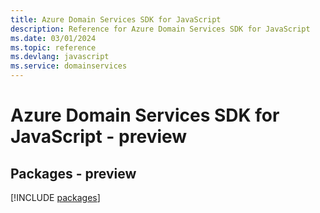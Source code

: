 ```yaml
---
title: Azure Domain Services SDK for JavaScript
description: Reference for Azure Domain Services SDK for JavaScript
ms.date: 03/01/2024
ms.topic: reference
ms.devlang: javascript
ms.service: domainservices
---
```

# Azure Domain Services SDK for JavaScript - preview
## Packages - preview
[!INCLUDE [packages](domain-services-index.md)]